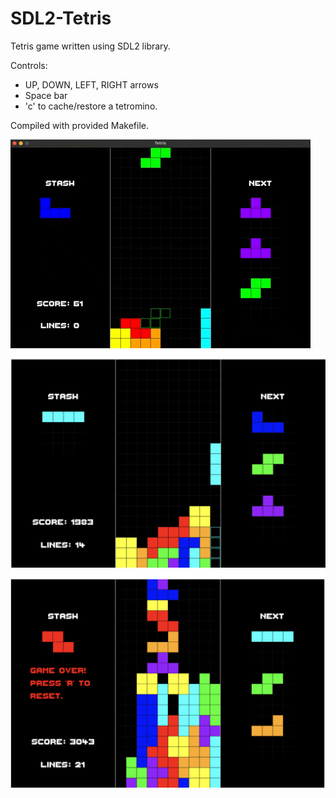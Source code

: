 # SDL2-Tetris
Tetris game written using SDL2 library.

Controls: 
  - UP, DOWN, LEFT, RIGHT arrows 
  - Space bar
  - 'c' to cache/restore a tetromino. 

Compiled with provided Makefile.

<img src="img/tetris.gif" alt="animated" />
<img src="img/tetris_1.png"/>
<img src="img/tetris_2.png"/>
